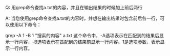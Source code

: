 Q: 用grep命令查找a.txt的内容，并且在输出结果的时候加上前后两行

A: 当您使用grep命令查找a.txt的内容时，并想在输出结果时包含前后各一行，可以使用以下命令：

grep -A 1 -B 1 "搜索的内容" a.txt
这个命令中，-A选项表示在匹配到的结果后显示一行内容，-B选项表示在匹配到的结果前显示一行内容。1是选项参数，表示显示一行内容。
